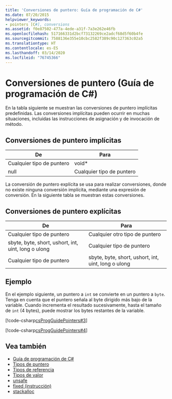 ```yaml
---
title: 'Conversiones de puntero: Guía de programación de C#'
ms.date: 07/20/2015
helpviewer_keywords:
- pointers [C#], conversions
ms.assetid: f0e87502-477a-4ede-a31f-7a3e262e46fb
ms.openlocfilehash: 517166331d2bcf73132269ce2adcf68d5f60b4fe
ms.sourcegitcommit: 7588136e355e10cbc2582f389c90c127363c02a5
ms.translationtype: HT
ms.contentlocale: es-ES
ms.lasthandoff: 03/14/2020
ms.locfileid: "76745366"
---
```

# <a name="pointer-conversions-c-programming-guide"></a>Conversiones de puntero (Guía de programación de C#)
En la tabla siguiente se muestran las conversiones de puntero implícitas predefinidas. Las conversiones implícitas pueden ocurrir en muchas situaciones, incluidas las instrucciones de asignación y de invocación de método.  
  
## <a name="implicit-pointer-conversions"></a>Conversiones de puntero implícitas  
  
|De|Para|  
|----------|--------|  
|Cualquier tipo de puntero|void*|  
|null|Cualquier tipo de puntero|  
  
 La conversión de puntero explícita se usa para realizar conversiones, donde no existe ninguna conversión implícita, mediante una expresión de conversión. En la siguiente tabla se muestran estas conversiones.  
  
## <a name="explicit-pointer-conversions"></a>Conversiones de puntero explícitas  
  
|De|Para|  
|----------|--------|  
|Cualquier tipo de puntero|Cualquier otro tipo de puntero|  
|sbyte, byte, short, ushort, int, uint, long o ulong|Cualquier tipo de puntero|  
|Cualquier tipo de puntero|sbyte, byte, short, ushort, int, uint, long o ulong|  
  
## <a name="example"></a>Ejemplo  
 En el ejemplo siguiente, un puntero a `int` se convierte en un puntero a `byte`. Tenga en cuenta que el puntero señala al byte dirigido más bajo de la variable. Cuando incrementa el resultado sucesivamente, hasta el tamaño de `int` (4 bytes), puede mostrar los bytes restantes de la variable.  
  
 [!code-csharp[csProgGuidePointers#3](~/samples/snippets/csharp/VS_Snippets_VBCSharp/csProgGuidePointers/CS/Pointers2.cs#3)]  
  
 [!code-csharp[csProgGuidePointers#4](~/samples/snippets/csharp/VS_Snippets_VBCSharp/csProgGuidePointers/CS/Pointers.cs#4)]  
  
## <a name="see-also"></a>Vea también

- [Guía de programación de C#](../index.md)
- [Tipos de puntero](pointer-types.md)
- [Tipos de referencia](../../language-reference/keywords/reference-types.md)
- [Tipos de valor](../../language-reference/builtin-types/value-types.md)
- [unsafe](../../language-reference/keywords/unsafe.md)
- [fixed (instrucción)](../../language-reference/keywords/fixed-statement.md)
- [stackalloc](../../language-reference/operators/stackalloc.md)
